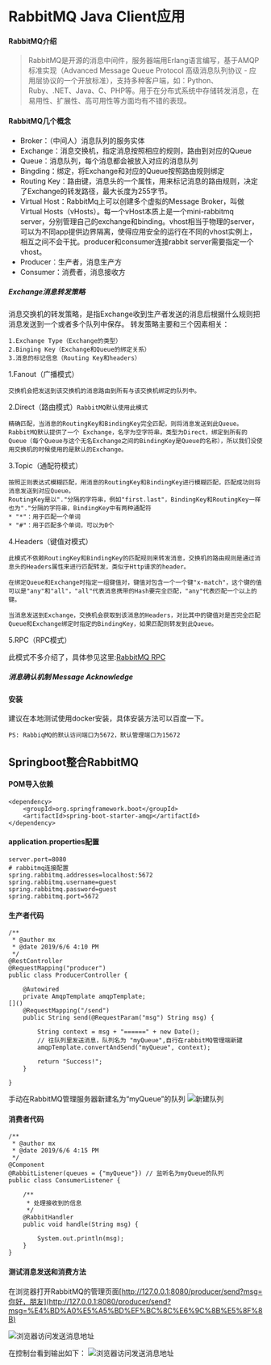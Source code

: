 # RabbitMQ Java Client应用

#### RabbitMQ介绍
>RabbitMQ是开源的消息中间件，服务器端用Erlang语言编写，基于AMQP标准实现（Advanced Message Queue Protocol 高级消息队列协议 - 应用层协议的一个开放标准），支持多种客户端，如：Python、Ruby、.NET、Java、C、PHP等。用于在分布式系统中存储转发消息，在易用性、扩展性、高可用性等方面均有不错的表现。

#### RabbitMQ几个概念
* Broker：（中间人）消息队列的服务实体
* Exchange：消息交换机，指定消息按照相应的规则，路由到对应的Queue
* Queue：消息队列，每个消息都会被放入对应的消息队列
* Bingding：绑定，将Exchange和对应的Queue按照路由规则绑定
* Routing Key：路由键，消息头的一个属性，用来标记消息的路由规则，决定了Exchange的转发路径，最大长度为255字节。
* Virtual Host：RabbitMq上可以创建多个虚拟的Message Broker，叫做Virtual Hosts（vHosts）。每一个vHost本质上是一个mini-rabbitmq server，分别管理自己的exchange和binding。vhost相当于物理的server，可以为不同app提供边界隔离，使得应用安全的运行在不同的vhost实例上，相互之间不会干扰。producer和consumer连接rabbit server需要指定一个vhost。
* Producer：生产者，消息生产方
* Consumer：消费者，消息接收方

##### Exchange消息转发策略
消息交换机的转发策略，是指Exchange收到生产者发送的消息后根据什么规则把消息发送到一个或者多个队列中保存。
转发策略主要和三个因素相关：

	1.Exchange Type（Exchange的类型）
	2.Binging Key（Exchange和Queue的绑定关系）
	3.消息的标记信息（Routing Key和headers）
	
1.Fanout（广播模式）

	交换机会把发送到该交换机的消息路由到所有与该交换机绑定的队列中。 	
2.Direct（路由模式）`RabbitMQ默认使用此模式`

	精确匹配，当消息的RoutingKey和BindingKey完全匹配，则将消息发送到此Queue。
	RabbitMQ默认提供了一个	Exchange，名字为空字符串，类型为Direct，绑定到所有的Queue（每个Queue与这个无名Exchange之间的BindingKey是Queue的名称），所以我们没使用交换机的时候使用的是默认的Exchange。

3.Topic（通配符模式）

	按照正则表达式模糊匹配，用消息的RoutingKey和BindingKey进行模糊匹配，匹配成功则将消息发送到对应Queue。
	RoutingKey是以"."分隔的字符串，例如"first.last"，BindingKey和RoutingKey一样也为"."分隔的字符串，BindingKey中有两种通配符
	* "*"：用于匹配一个单词
	* "#"：用于匹配多个单词，可以为0个

4.Headers（键值对模式）

	此模式不依赖RoutingKey和BindingKey的匹配规则来转发消息，交换机的路由规则是通过消息头的Headers属性来进行匹配转发，类似于Http请求的header。
	
	在绑定Queue和Exchange时指定一组键值对，键值对包含一个一个键"x-match"，这个键的值可以是"any"和"all"，"all"代表消息携带的Hash要完全匹配，"any"代表匹配一个以上的键。
	
	当消息发送到Exchange，交换机会获取到该消息的Headers，对比其中的键值对是否完全匹配Queue和Exchange绑定时指定的BindingKey，如果匹配则转发到此Queue。

5.RPC（RPC模式）
	
此模式不多介绍了，具体参见这里:[RabbitMQ RPC](https://www.cnblogs.com/LiangSW/p/6216537.html)

##### 消息确认机制 Message Acknowledge


#### 安装
建议在本地测试使用docker安装，具体安装方法可以百度一下。
  
`PS: RabbiqMQ的默认访问端口为5672，默认管理端口为15672`
## Springboot整合RabbitMQ
#### POM导入依赖
```
<dependency>
    <groupId>org.springframework.boot</groupId>
    <artifactId>spring-boot-starter-amqp</artifactId>
</dependency>
```

#### application.properties配置
```
server.port=8080
# rabbitmq连接配置
spring.rabbitmq.addresses=localhost:5672
spring.rabbitmq.username=guest
spring.rabbitmq.password=guest
spring.rabbitmq.port=5672
```

#### 生产者代码
```
/**
 * @author mx
 * @date 2019/6/6 4:10 PM
 */
@RestController
@RequestMapping("producer")
public class ProducerController {

    @Autowired
    private AmqpTemplate amqpTemplate;
[]()
    @RequestMapping("/send")
    public String send(@RequestParam("msg") String msg) {

        String context = msg + "======" + new Date();
        // 往队列里发送消息，队列名为 "myQueue",自行在rabbitMQ管理端新建
        amqpTemplate.convertAndSend("myQueue", context);

        return "Success!";
    }

}
```
手动在RabbitMQ管理服务器新建名为“myQueue”的队列
![新建队列](https://raw.githubusercontent.com/mxjesse/mxjesse.github.io/master/img_floder/201906/1559809389451.jpg)

#### 消费者代码
```
/**
 * @author mx
 * @date 2019/6/6 4:15 PM
 */
@Component
@RabbitListener(queues = {"myQueue"}) // 监听名为myQueue的队列
public class ConsumerListener {

    /**
     * 处理接收到的信息
     */
    @RabbitHandler
    public void handle(String msg) {

        System.out.println(msg);
    }
}
```
#### 测试消息发送和消费方法
在浏览器打开RabbitMQ的管理页面[http://127.0.0.1:8080/producer/send?msg=你好，朋友](http://127.0.0.1:8080/producer/send?msg=%E4%BD%A0%E5%A5%BD%EF%BC%8C%E6%9C%8B%E5%8F%8B)

![浏览器访问发送消息地址](https://raw.githubusercontent.com/mxjesse/mxjesse.github.io/master/img_floder/201906/1559809684382.jpg)

在控制台看到输出如下：
![浏览器访问发送消息地址](https://raw.githubusercontent.com/mxjesse/mxjesse.github.io/master/img_floder/201906/1559809707954.jpg)
